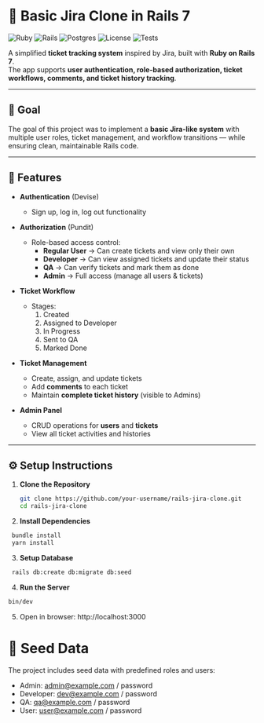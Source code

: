 # 📝 Basic Jira Clone in Rails 7

![Ruby](https://img.shields.io/badge/Ruby-3.1%2B-red?logo=ruby)
![Rails](https://img.shields.io/badge/Rails-7.0-red?logo=rubyonrails)
![Postgres](https://img.shields.io/badge/PostgreSQL-14-blue?logo=postgresql)
![License](https://img.shields.io/badge/License-MIT-green)
![Tests](https://img.shields.io/badge/Tests-RSpec-orange?logo=testing-library)

A simplified **ticket tracking system** inspired by Jira, built with **Ruby on Rails 7**.  
The app supports **user authentication, role-based authorization, ticket workflows, comments, and ticket history tracking**.  

---

## 🎯 Goal

The goal of this project was to implement a **basic Jira-like system** with multiple user roles, ticket management, and workflow transitions — while ensuring clean, maintainable Rails code.

---

## 🚀 Features

- **Authentication** (Devise)  
  - Sign up, log in, log out functionality  

- **Authorization** (Pundit)  
  - Role-based access control:
    - **Regular User** → Can create tickets and view only their own  
    - **Developer** → Can view assigned tickets and update their status  
    - **QA** → Can verify tickets and mark them as done  
    - **Admin** → Full access (manage all users & tickets)  

- **Ticket Workflow**  
  - Stages:  
    1. Created  
    2. Assigned to Developer  
    3. In Progress  
    4. Sent to QA  
    5. Marked Done  

- **Ticket Management**  
  - Create, assign, and update tickets  
  - Add **comments** to each ticket  
  - Maintain **complete ticket history** (visible to Admins)  

- **Admin Panel**  
  - CRUD operations for **users** and **tickets**  
  - View all ticket activities and histories  

---

## ⚙️ Setup Instructions

1. **Clone the Repository**
   ```bash
   git clone https://github.com/your-username/rails-jira-clone.git
   cd rails-jira-clone
   ```
2. **Install Dependencies**
  ```bash
   bundle install
   yarn install
  ```
3. **Setup Database**
  ```bash
   rails db:create db:migrate db:seed
  ```

4. **Run the Server**
  ```bash
  bin/dev
  ```
5. Open in browser: http://localhost:3000
   
# 🌱 Seed Data
  The project includes seed data with predefined roles and users:
  - Admin: admin@example.com / password
  - Developer: dev@example.com / password
  - QA: qa@example.com / password
  - User: user@example.com / password
